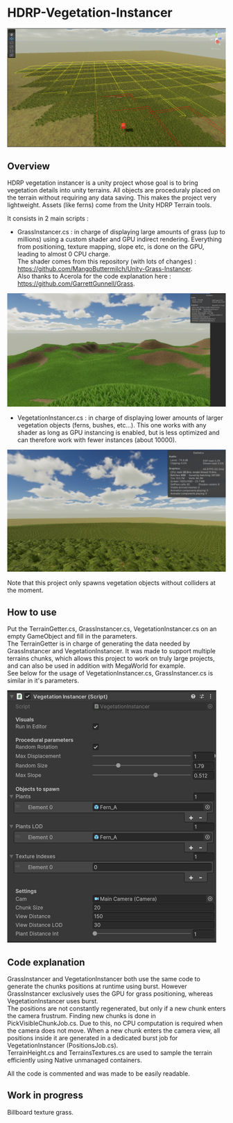 # HDRP-Vegetation-Instancer

![Presentation](./presentation.png?raw=true "Presentation")

## Overview

HDRP vegetation instancer is a unity project whose goal is to bring vegetation details into unity terrains. All objects are proceduraly placed on the terrain without requiring any data saving. This makes the project very lightweight. Assets (like ferns) come from the Unity HDRP Terrain tools.

It consists in 2 main scripts :

- GrassInstancer.cs : in charge of displaying large amounts of grass (up to millions) using a custom shader and GPU indirect rendering. Everything from positioning, texture mapping, slope etc, is done on the GPU, leading to almost 0 CPU charge.   
The shader comes from this repository (with lots of changes) : https://github.com/MangoButtermilch/Unity-Grass-Instancer.   
Also thanks to Acerola for the code explanation here : https://github.com/GarrettGunnell/Grass.

![GrassInstancer](./grassInstancer.png?raw=true "GrassInstancer")

- VegetationInstancer.cs : in charge of displaying lower amounts of larger vegetation objects (ferns, bushes, etc...). This one works with any shader as long as GPU instancing is enabled, but is less optimized and can therefore work with fewer instances (about 10000).

![VegetationInstancer](./vegetationInstancer.png?raw=true "VegetationInstancer")

Note that this project only spawns vegetation objects without colliders at the moment.

## How to use

Put the TerrainGetter.cs, GrassInstancer.cs, VegetationInstancer.cs on an empty GameObject and fill in the parameters.   
The TerrainGetter is in charge of generating the data needed by GrassInstancer and VegetationInstancer. It was made to support multiple terrains chunks, which allows this project to work on truly large projects, and can also be used in addition with MegaWorld for example.   
See below for the usage of VegetationInstancer.cs, GrassInstancer.cs is similar in it's parameters.

![Usage](./usage.png?raw=true "Usage")

## Code explanation

GrassInstancer and VegetationInstancer both use the same code to generate the chunks positions at runtime using burst. However GrassInstancer exclusively uses the GPU for grass positioning, whereas VegetationInstancer uses burst.   
The positions are not constantly regenerated, but only if a new chunk enters the camera frustrum. Finding new chunks is done in PickVisibleChunkJob.cs. Due to this, no CPU computation is required when the camera does not move. When a new chunk enters the camera view, all positions inside it are generated in a dedicated burst job for VegetationInstancer (PositionsJob.cs).   
TerrainHeight.cs and TerrainsTextures.cs are used to sample the terrain efficiently using Native unmanaged containers.

All the code is commented and was made to be easily readable.

## Work in progress
 
Billboard texture grass.
